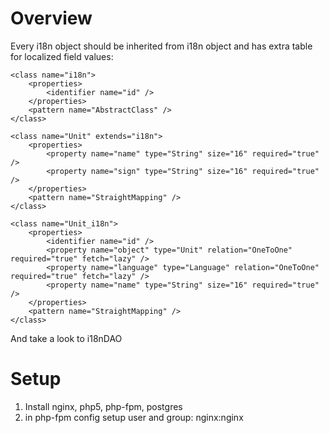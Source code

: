 Overview
=====

Every i18n object should be inherited from i18n object and has extra table for localized field values:

	<class name="i18n">
		<properties>
			<identifier name="id" />
		</properties>
		<pattern name="AbstractClass" />
	</class>
	
	<class name="Unit" extends="i18n">
		<properties>
			<property name="name" type="String" size="16" required="true" />
			<property name="sign" type="String" size="16" required="true" />
		</properties>
		<pattern name="StraightMapping" />
	</class>

	<class name="Unit_i18n">
		<properties>
			<identifier name="id" />
			<property name="object" type="Unit" relation="OneToOne" required="true" fetch="lazy" />
			<property name="language" type="Language" relation="OneToOne" required="true" fetch="lazy" />
			<property name="name" type="String" size="16" required="true" />
		</properties>
		<pattern name="StraightMapping" />
	</class>

And take a look to i18nDAO

Setup
====

1. Install nginx, php5, php-fpm, postgres
2. in php-fpm config setup user and group: nginx:nginx
